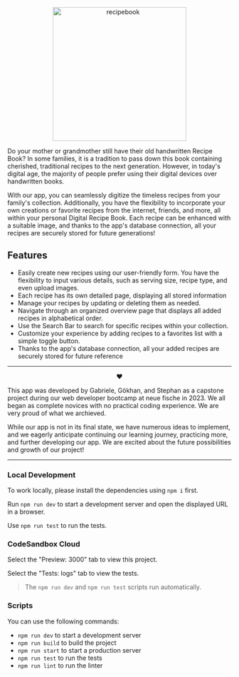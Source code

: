 <p align="center">
<img src="https://github.com/gwittm/Digital-Recipe-Book/assets/128288586/b91c831d-44cf-418d-b621-3922c3b06743" title="recipebook" height="300px" align="center">
</p>
Do your mother or grandmother still have their old handwritten Recipe Book? In some families, it is a tradition to pass down this book containing cherished, traditional recipes to the next generation. However, in today's digital age, the majority of people prefer using their digital devices over handwritten books.

With our app, you can seamlessly digitize the timeless recipes from your family's collection. Additionally, you have the flexibility to incorporate your own creations or favorite recipes from the internet, friends, and more, all within your personal Digital Recipe Book. Each recipe can be enhanced with a suitable image, and thanks to the app's database connection, all your recipes are securely stored for future generations!

## Features
- Easily create new recipes using our user-friendly form. You have the flexibility to input various details, such as serving size, recipe type, and even upload images.
- Each recipe has its own detailed page, displaying all stored information
- Manage your recipes by updating or deleting them as needed.
- Navigate through an organized overview page that displays all added recipes in alphabetical order.
- Use the Search Bar to search for specific recipes within your collection.
- Customize your experience by adding recipes to a favorites list with a simple toggle button.
- Thanks to the app's database connection, all your added recipes are securely stored for future reference

_____________
<p align="center">❤️</p>
This app was developed by Gabriele, Gökhan, and Stephan as a capstone project during our web developer bootcamp at neue fische in 2023. 
We all began as complete novices with no practical coding experience. We are very proud of what we archieved.

While our app is not in its final state, we have numerous ideas to implement, and we eagerly anticipate continuing our learning journey, 
practicing more, and further developing our app. We are excited about the future possibilities and growth of our project!

______________________________

### Local Development

To work locally, please install the dependencies using `npm i` first.

Run `npm run dev` to start a development server and open the displayed URL in a browser.

Use `npm run test` to run the tests.

### CodeSandbox Cloud

Select the "Preview: 3000" tab to view this project.

Select the "Tests: logs" tab to view the tests.

> The `npm run dev` and `npm run test` scripts run automatically.

### Scripts

You can use the following commands:

- `npm run dev` to start a development server
- `npm run build` to build the project
- `npm run start` to start a production server
- `npm run test` to run the tests
- `npm run lint` to run the linter
